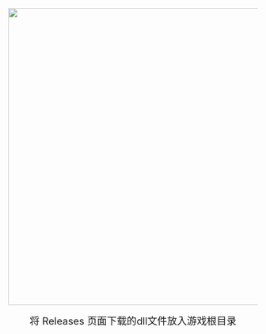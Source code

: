 <div align="center">
  <img src="assets/images/demo.png" alt="" width="600px"></div>
<br />
<div align="center" style="font-size: 20px">将 Releases 页面下载的dll文件放入游戏根目录</div>
